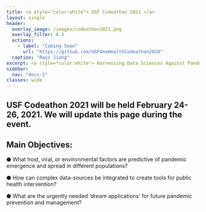 ```yaml
---
title: <a style="color:white"> USF Codeathon 2021 </a>
layout: single
header:
  overlay_image: /images/codeathon2021.png
  overlay_filter: 0.5
  actions:
    - label: "Coming Soon"
      url: "https://github.com/USFOneHealthCodeathon2020"
  caption: "Rays Jiang"
excerpt: <a style="color:white"> Harnessing Data Sciences Against Pandemics </a>
sidebar:
  nav: "docs-2"
classes: wide
---
```


## USF Codeathon 2021 will be held February 24-26, 2021. We will update this page during the event. 

## Main Objectives: 

⬣ What host, viral, or environmental factors are predictive of pandemic emergence and spread in different populations?

⬣ How can complex data-sources be integrated to create tools for public health intervention?

⬣ What are the urgently needed ‘dream applications’ for future pandemic prevention and management?

